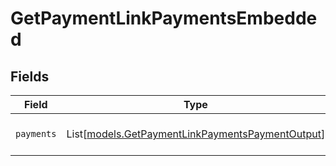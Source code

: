 # GetPaymentLinkPaymentsEmbedded


## Fields

| Field                                                                                                | Type                                                                                                 | Required                                                                                             | Description                                                                                          |
| ---------------------------------------------------------------------------------------------------- | ---------------------------------------------------------------------------------------------------- | ---------------------------------------------------------------------------------------------------- | ---------------------------------------------------------------------------------------------------- |
| `payments`                                                                                           | List[[models.GetPaymentLinkPaymentsPaymentOutput](../models/getpaymentlinkpaymentspaymentoutput.md)] | :heavy_minus_sign:                                                                                   | An array of payment objects.                                                                         |